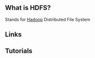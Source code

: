 ## What is HDFS?
Stands for [Hadoop][1] Distributed File System

## Links

## Tutorials

<!-- Embedded links -->
[1]: https://github.com/nchristie/tech_notes/blob/master/hadoop.md
